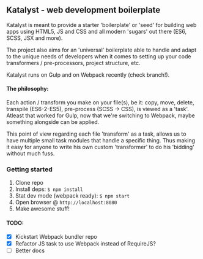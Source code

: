 ## Katalyst - web development boilerplate

Katalyst is meant to provide a starter 'boilerplate' or 'seed' for building web apps using HTML5, JS and CSS and all modern 'sugars' out there (ES6, SCSS, JSX and more).

The project also aims for an 'universal' boilerplate able to handle and adapt to the unique needs of developers when it comes to setting up your code transformers / pre-processors, project structure, etc.

Katalyst runs on Gulp and on Webpack recently (check branch!).

#### The philosophy:
Each action / transform you make on your file(s), be it: copy, move, delete, transpile (ES6-2-ES5), pre-process (SCSS -> CSS), is viewed as a 'task'. Atleast that worked for Gulp, now that we're switching to Webpack, maybe something alongside can be applied.

This point of view regarding each file 'transform' as a task, allows us to have multiple small task modules that handle a specific thing. Thus making it easy for anyone to write his own custom 'transformer' to do his 'bidding' without much fuss.

### Getting started
1. Clone repo
2. Install deps: `$ npm install`
3. Stat dev mode (webpack ready): `$ npm start`
4. Open browser @ `http://localhost:8080`
5. Make awesome stuff!

#### TODO:

- [x] Kickstart Webpack bundler repo
- [x] Refactor JS task to use Webpack instead of RequireJS?
- [ ] Better docs
